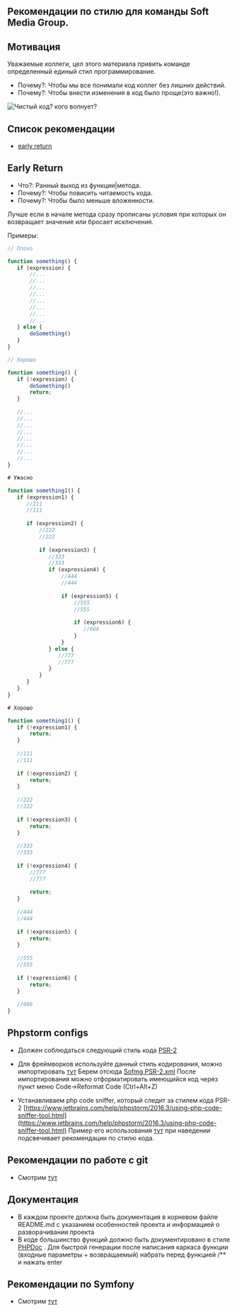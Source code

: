 Рекомендации по стилю для команды Soft Media Group.
---

Мотивация
---

Уважаемые коллеги, цел этого материала привить команде определенный единый стил программирование.

- Почему?: Чтобы мы все понимали код коллег без лишних действий.
- Почему?: Чтобы внести изменения в код было проще(это важно!).

![Чистый код? кого волнует?][clean-code-who-cares]

Список рекомендации
---
- [early return](#early-return)

Early Return
---
- Что?: Ранный выход из функции|метода.
- Почему?: Чтобы повисить читаемость кода.
- Почему?: Чтобы было меньше вложенности.

Лучше если в начале метода сразу прописаны условия при которых он возвращает значение или бросает исключения.

Примеры:
```js
// Плохо

function something() {
   if (expression) {
       //...
       //...
       //...
       //...
       //...
       //...
       //...
       //...
   } else {
       doSomething()
   }
}
```

```js
// Хорошо

function something() {
   if (!expression) {
       doSomething()
       return;
   }
   
   //...
   //...
   //...
   //...
   //...
   //...
   //...
   //...
}

```

```js
# Ужасно

function something1() {
   if (expression1) {
      //111
      //111
      
      if (expression2) {
          //222
          //222
          
          if (expression3) {
             //333
             //333
             if (expression4) {
                 //444
                 //444
                 
                 if (expression5) {
                     //555
                     //555
                     
                     if (expression6) {
                        //666
                     }
                 }
             } else {
                //777
                //777
             }
          }
      }
   }
}

```


```js
# Хорошо

function something1() {
   if (!expression1) {
       return;
   }
   
   //111
   //111
   
   if (!expression2) {
       return;
   }
   
   //222
   //222
   
   if (!expression3) {
       return;
   }
   
   //333
   //333
   
   if (!expression4) {
       //777
       //777
      
       return;
   }
   
   //444
   //444
   
   if (!expression5) {
       return;
   }
   
   //555
   //555
   
   if (!expression6) {
       return;
   }
   
   //666
}

```


[clean-code-who-cares]: https://habrastorage.org/files/3db/03a/0a2/3db03a0a21064342a85ca886692bcc54.png
[cyclomatic-complexity]: https://ru.wikipedia.org/wiki/%D0%A6%D0%B8%D0%BA%D0%BB%D0%BE%D0%BC%D0%B0%D1%82%D0%B8%D1%87%D0%B5%D1%81%D0%BA%D0%B0%D1%8F_%D1%81%D0%BB%D0%BE%D0%B6%D0%BD%D0%BE%D1%81%D1%82%D1%8C

## Phpstorm configs
* Должен соблюдаться следующий стиль кода [PSR-2](https://github.com/php-fig/fig-standards/blob/master/accepted/PSR-2-coding-style-guide.md)

* Для фреймворков используйте данный стиль кодирования, можно импортировать [тут](http://joxi.ru/82380Y7Cv9GRAO)
Берем отсюда [Sofmg PSR-2.xml](https://github.com/softmg/coding_rules/blob/master/phpstorm/Sofmg%20PSR-2.xml) После импортирования можно отформатировать имеющийся код через пункт меню Code->Reformat Code (Ctrl+Alt+Z)

* Устанавливаем php code sniffer, который следит за стилем кода PSR-2 [https://www.jetbrains.com/help/phpstorm/2016.3/using-php-code-sniffer-tool.html](https://www.jetbrains.com/help/phpstorm/2016.3/using-php-code-sniffer-tool.html)
Пример его использования [тут](http://joxi.ru/p27EzYqCaK6Or7) при наведении подсвечивает рекомендации по стилю кода.

## Рекомендации по работе с git
* Смотрим [тут]([https://github.com/softmg/coding_rules/blob/master/git/common.md)

## Документация
* В каждом проекте должна быть документация в корневом файле README.md с указанием особенностей проекта и информацией о разворачивании проекта
* В коде большинство функций должно быть документировано в стиле [PHPDoc](https://ru.wikipedia.org/wiki/PHPDoc) . Для быстрой генерации после написания каркаса функции (входные параметры + возвращаемый) набрать перед функцией /** и нажать enter

## Рекомендации по Symfony
* Смотрим [тут](https://github.com/softmg/coding_rules/blob/master/symfony/common.md)
